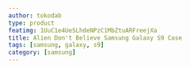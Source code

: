 ```yaml
---
author: tokodab
type: product
featimg: 1UuC1e4UeSLhdeNPzC1MbZtuARFreejXa
title: Alien Don't Believe Samsung Galaxy S9 Case
tags: [samsung, galaxy, s9]
category: [samsung]
---
```

